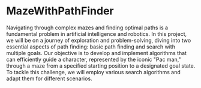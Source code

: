 # MazeWithPathFinder

Navigating through complex mazes and finding optimal paths is a fundamental problem in artificial intelligence and robotics. In this project, we will be on a journey of exploration and problem-solving, diving into two essential aspects of path finding: basic path finding and search with multiple goals. Our objective is to develop and implement algorithms that can efficiently guide a character, represented by the iconic "Pac man," through a maze from a specified starting position to a designated goal state. To tackle this challenge, we will employ various search algorithms and adapt them for different scenarios.
